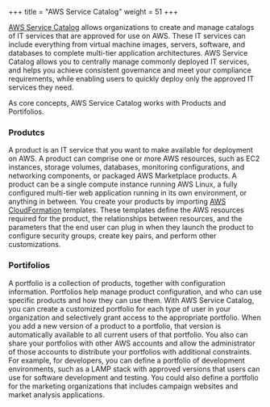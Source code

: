 +++
title = "AWS Service Catalog"
weight = 51
+++

[AWS Service Catalog](https://aws.amazon.com/servicecatalog/) allows organizations to create and manage catalogs of IT services that are approved for use on AWS. These IT services can include everything from virtual machine images, servers, software, and databases to complete multi-tier application architectures. AWS Service Catalog allows you to centrally manage commonly deployed IT services, and helps you achieve consistent governance and meet your compliance requirements, while enabling users to quickly deploy only the approved IT services they need.

As core concepts, AWS Service Catalog works with Products and Portifolios.

### Produtcs

A product is an IT service that you want to make available for deployment on AWS. A product can comprise one or more AWS resources, such as EC2 instances, storage volumes, databases, monitoring configurations, and networking components, or packaged AWS Marketplace products. A product can be a single compute instance running AWS Linux, a fully configured multi-tier web application running in its own environment, or anything in between. You create your products by importing [AWS CloudFormation](https://aws.amazon.com/cloudformation/) templates. These templates define the AWS resources required for the product, the relationships between resources, and the parameters that the end user can plug in when they launch the product to configure security groups, create key pairs, and perform other customizations.

### Portifolios

A portfolio is a collection of products, together with configuration information. Portfolios help manage product configuration, and who can use specific products and how they can use them. With AWS Service Catalog, you can create a customized portfolio for each type of user in your organization and selectively grant access to the appropriate portfolio. When you add a new version of a product to a portfolio, that version is automatically available to all current users of that portfolio. You also can share your portfolios with other AWS accounts and allow the administrator of those accounts to distribute your portfolios with additional constraints. For example, for developers, you can define a portfolio of development environments, such as a LAMP stack with approved versions that users can use for software development and testing. You could also define a portfolio for the marketing organizations that includes campaign websites and market analysis applications.
